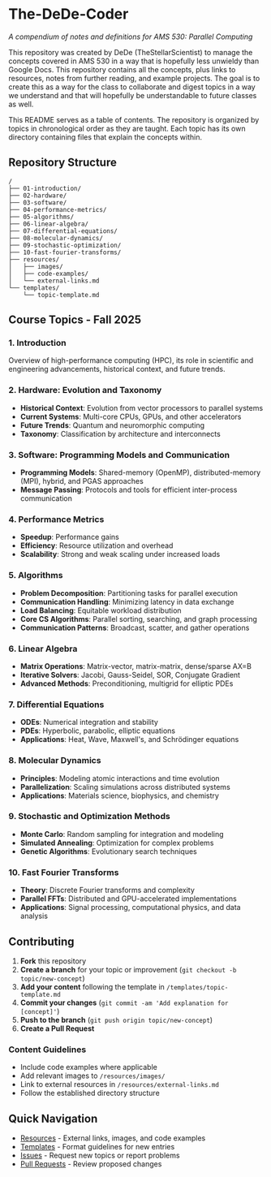 # The-DeDe-Coder
*A compendium of notes and definitions for AMS 530: Parallel Computing*

This repository was created by DeDe (TheStellarScientist) to manage the concepts covered in AMS 530 in a way that is hopefully less unwieldy than Google Docs. This repository contains all the concepts, plus links to resources, notes from further reading, and example projects. The goal is to create this as a way for the class to collaborate and digest topics in a way we understand and that will hopefully be understandable to future classes as well.

This README serves as a table of contents. The repository is organized by topics in chronological order as they are taught. Each topic has its own directory containing files that explain the concepts within.

## Repository Structure

```
/
├── 01-introduction/
├── 02-hardware/
├── 03-software/
├── 04-performance-metrics/
├── 05-algorithms/
├── 06-linear-algebra/
├── 07-differential-equations/
├── 08-molecular-dynamics/
├── 09-stochastic-optimization/
├── 10-fast-fourier-transforms/
├── resources/
│   ├── images/
│   ├── code-examples/
│   └── external-links.md
└── templates/
    └── topic-template.md
```

## Course Topics - Fall 2025

### 1. Introduction
Overview of high-performance computing (HPC), its role in scientific and engineering advancements, historical context, and future trends.

### 2. Hardware: Evolution and Taxonomy
- **Historical Context**: Evolution from vector processors to parallel systems
- **Current Systems**: Multi-core CPUs, GPUs, and other accelerators
- **Future Trends**: Quantum and neuromorphic computing
- **Taxonomy**: Classification by architecture and interconnects

### 3. Software: Programming Models and Communication
- **Programming Models**: Shared-memory (OpenMP), distributed-memory (MPI), hybrid, and PGAS approaches
- **Message Passing**: Protocols and tools for efficient inter-process communication

### 4. Performance Metrics
- **Speedup**: Performance gains
- **Efficiency**: Resource utilization and overhead
- **Scalability**: Strong and weak scaling under increased loads

### 5. Algorithms
- **Problem Decomposition**: Partitioning tasks for parallel execution
- **Communication Handling**: Minimizing latency in data exchange
- **Load Balancing**: Equitable workload distribution
- **Core CS Algorithms**: Parallel sorting, searching, and graph processing
- **Communication Patterns**: Broadcast, scatter, and gather operations

### 6. Linear Algebra
- **Matrix Operations**: Matrix-vector, matrix-matrix, dense/sparse AX=B
- **Iterative Solvers**: Jacobi, Gauss-Seidel, SOR, Conjugate Gradient
- **Advanced Methods**: Preconditioning, multigrid for elliptic PDEs

### 7. Differential Equations
- **ODEs**: Numerical integration and stability
- **PDEs**: Hyperbolic, parabolic, elliptic equations
- **Applications**: Heat, Wave, Maxwell's, and Schrödinger equations

### 8. Molecular Dynamics
- **Principles**: Modeling atomic interactions and time evolution
- **Parallelization**: Scaling simulations across distributed systems
- **Applications**: Materials science, biophysics, and chemistry

### 9. Stochastic and Optimization Methods
- **Monte Carlo**: Random sampling for integration and modeling
- **Simulated Annealing**: Optimization for complex problems
- **Genetic Algorithms**: Evolutionary search techniques

### 10. Fast Fourier Transforms
- **Theory**: Discrete Fourier transforms and complexity
- **Parallel FFTs**: Distributed and GPU-accelerated implementations
- **Applications**: Signal processing, computational physics, and data analysis

## Contributing

1. **Fork** this repository
2. **Create a branch** for your topic or improvement (`git checkout -b topic/new-concept`)
3. **Add your content** following the template in `/templates/topic-template.md`
4. **Commit your changes** (`git commit -am 'Add explanation for [concept]'`)
5. **Push to the branch** (`git push origin topic/new-concept`)
6. **Create a Pull Request**

### Content Guidelines
- Include code examples where applicable
- Add relevant images to `/resources/images/`
- Link to external resources in `/resources/external-links.md`
- Follow the established directory structure

## Quick Navigation
- [Resources](/resources/) - External links, images, and code examples
- [Templates](/templates/) - Format guidelines for new entries
- [Issues](../../issues) - Request new topics or report problems
- [Pull Requests](../../pulls) - Review proposed changes
